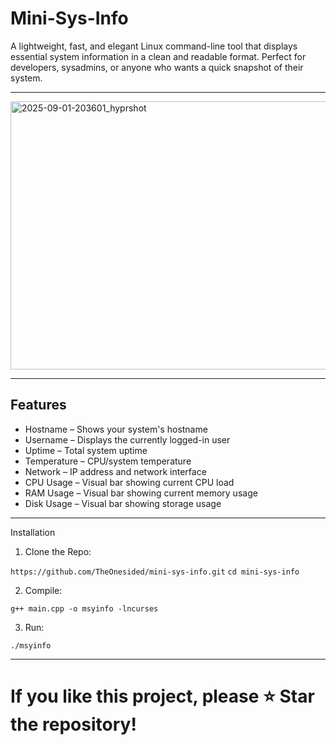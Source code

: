 # Mini-Sys-Info
A lightweight, fast, and elegant Linux command-line tool that displays essential system information in a clean and readable format. Perfect for developers, sysadmins, or anyone who wants a quick snapshot of their system.

---

<img width="979" height="429" alt="2025-09-01-203601_hyprshot" src="https://github.com/user-attachments/assets/e34888c3-98d9-47e5-a22a-c873485cc186" />

---
## Features
- Hostname – Shows your system's hostname
- Username – Displays the currently logged-in user
- Uptime – Total system uptime
- Temperature – CPU/system temperature
- Network – IP address and network interface
- CPU Usage – Visual bar showing current CPU load
- RAM Usage – Visual bar showing current memory usage
- Disk Usage – Visual bar showing storage usage
---
Installation
1. Clone the Repo:

```https://github.com/TheOnesided/mini-sys-info.git```
```cd mini-sys-info```

2. Compile:

```g++ main.cpp -o msyinfo -lncurses```

3. Run:

```./msyinfo```

---

# If you like this project, please ⭐ Star the repository!
